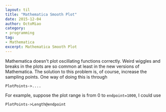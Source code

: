 ```yaml
---
layout: til
title: "Mathematica Smooth Plot"
date: 2015-12-04
author: OctoMiao
category:
- programming
tag:
- Mathematica
excerpt: Mathematica Smooth Plot
---
```



Mathematica doesn't plot oscillating functions correctly. Weird wiggles and breaks in the plots are so common at least in the new versions of Mathematica. The solution to this problem is, of course, increase the sampling points. One way of doing this is through

```
PlotPoints->....
```

For example, suppose the plot range is from 0 to `endpoint=1000`, I could use

```
PlotPoints->Length@endpoint
```
